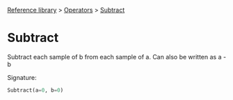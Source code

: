 [Reference library](../index.md) > [Operators](index.md) > [Subtract](subtract.md)

# Subtract

Subtract each sample of b from each sample of a. Can also be written as a - b

Signature:
```python
Subtract(a=0, b=0)
```
